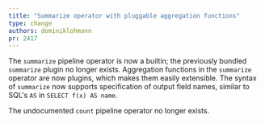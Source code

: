 ```yaml
---
title: "Summarize operator with pluggable aggregation functions"
type: change
authors: dominiklohmann
pr: 2417
---
```


The `summarize` pipeline operator is now a builtin; the previously bundled
`summarize` plugin no longer exists. Aggregation functions in the `summarize`
operator are now plugins, which makes them easily extensible. The syntax of
`summarize` now supports specification of output field names, similar to SQL's
`AS` in `SELECT f(x) AS name`.

The undocumented `count` pipeline operator no longer exists.
